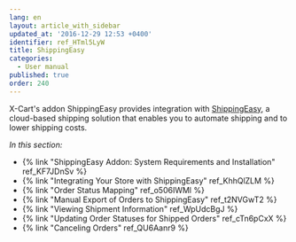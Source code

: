 ```yaml
---
lang: en
layout: article_with_sidebar
updated_at: '2016-12-29 12:53 +0400'
identifier: ref_HTml5LyW
title: ShippingEasy
categories:
  - User manual
published: true
order: 240
---
```

X-Cart's addon ShippingEasy provides integration with [ShippingEasy](http://shippingeasy.com/ "http://shippingeasy.com/"), a cloud-based shipping solution that enables you to automate shipping and to lower shipping costs.

_In this section:_

*   {% link "ShippingEasy Addon: System Requirements and Installation" ref_KF7JDnSv %}
*   {% link "Integrating Your Store with ShippingEasy" ref_KhhQlZLM %}
*   {% link "Order Status Mapping" ref_o506IWMl %}
*   {% link "Manual Export of Orders to ShippingEasy" ref_t2NVGwT2 %}
*   {% link "Viewing Shipment Information" ref_WpUdcBgJ %}
*   {% link "Updating Order Statuses for Shipped Orders" ref_cTn6pCxX %}
*   {% link "Canceling Orders" ref_QU6Aanr9 %}
